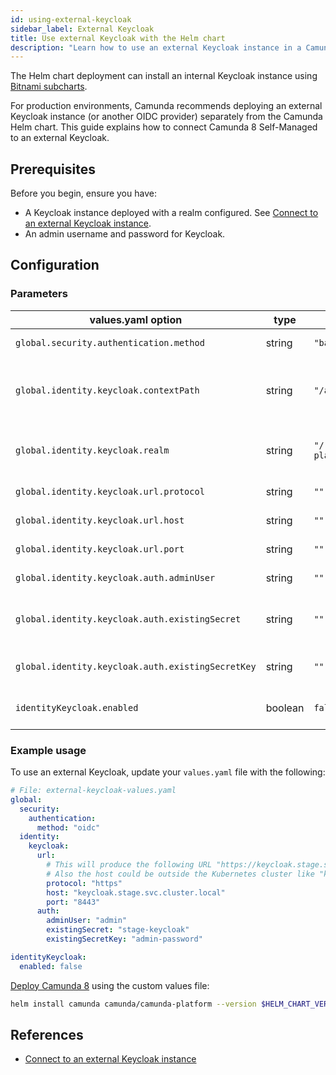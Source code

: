 ```yaml
---
id: using-external-keycloak
sidebar_label: External Keycloak
title: Use external Keycloak with the Helm chart
description: "Learn how to use an external Keycloak instance in a Camunda 8 Self-Managed deployment."
---
```


The Helm chart deployment can install an internal Keycloak instance using [Bitnami subcharts](/self-managed/installation-methods/helm/configure/registry-and-images/install-bitnami-enterprise-images.md).

For production environments, Camunda recommends deploying an external Keycloak instance (or another OIDC provider) separately from the Camunda Helm chart. This guide explains how to connect Camunda 8 Self-Managed to an external Keycloak.

## Prerequisites

Before you begin, ensure you have:

- A Keycloak instance deployed with a realm configured. See [Connect to an external Keycloak instance](/self-managed/components/management-identity/configuration/connect-to-an-existing-keycloak.md).
- An admin username and password for Keycloak.

## Configuration

### Parameters

| values.yaml option                                | type    | default                      | description                                                                                       |
| ------------------------------------------------- | ------- | ---------------------------- | ------------------------------------------------------------------------------------------------- |
| `global.security.authentication.method`           | string  | `"basic"`                    | Authentication type (basic or oidc).                                                              |
| `global.identity.keycloak.contextPath`            | string  | `"/auth"`                    | Keycloak URL path prefix. For example, `/auth` means all URLs start with `http://hostname/auth/`. |
| `global.identity.keycloak.realm`                  | string  | `"/realms/camunda-platform"` | Keycloak realm. Must start with `/realms/` followed by the realm name.                            |
| `global.identity.keycloak.url.protocol`           | string  | `""`                         | Keycloak URL scheme (`http` or `https`).                                                          |
| `global.identity.keycloak.url.host`               | string  | `""`                         | Hostname of the Keycloak instance.                                                                |
| `global.identity.keycloak.url.port`               | string  | `""`                         | Port number of the Keycloak instance.                                                             |
| `global.identity.keycloak.auth.adminUser`         | string  | `""`                         | Admin username for Keycloak.                                                                      |
| `global.identity.keycloak.auth.existingSecret`    | string  | `""`                         | Name of the Kubernetes Secret containing the admin password.                                      |
| `global.identity.keycloak.auth.existingSecretKey` | string  | `""`                         | Key within the Secret that stores the admin password.                                             |
| `identityKeycloak.enabled`                        | boolean | `false`                      | Enable or disable the Keycloak subchart deployment.                                               |

### Example usage

To use an external Keycloak, update your `values.yaml` file with the following:

```yaml
# File: external-keycloak-values.yaml
global:
  security:
    authentication:
      method: "oidc"
  identity:
    keycloak:
      url:
        # This will produce the following URL "https://keycloak.stage.svc.cluster.local:8443".
        # Also the host could be outside the Kubernetes cluster like "keycloak.stage.example.com".
        protocol: "https"
        host: "keycloak.stage.svc.cluster.local"
        port: "8443"
      auth:
        adminUser: "admin"
        existingSecret: "stage-keycloak"
        existingSecretKey: "admin-password"

identityKeycloak:
  enabled: false
```

[Deploy Camunda 8](../install.md) using the custom values file:

```sh
helm install camunda camunda/camunda-platform --version $HELM_CHART_VERSION -f external-keycloak-values.yaml
```

## References

- [Connect to an external Keycloak instance](/self-managed/components/management-identity/configuration/connect-to-an-existing-keycloak.md)
